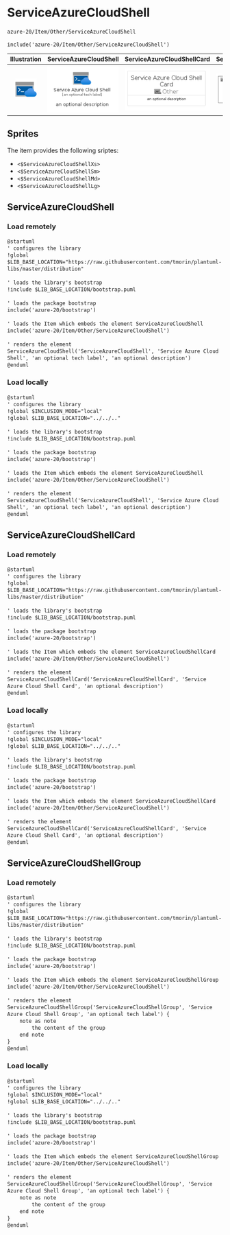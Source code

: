 # ServiceAzureCloudShell


```text
azure-20/Item/Other/ServiceAzureCloudShell
```

```text
include('azure-20/Item/Other/ServiceAzureCloudShell')
```



| Illustration | ServiceAzureCloudShell | ServiceAzureCloudShellCard | ServiceAzureCloudShellGroup |
| :---: | :---: | :---: | :---: |
| ![illustration for Illustration](../../../azure-20/Item/Other/ServiceAzureCloudShell.png) | ![illustration for ServiceAzureCloudShell](../../../azure-20/Item/Other/ServiceAzureCloudShell.Local.png) | ![illustration for ServiceAzureCloudShellCard](../../../azure-20/Item/Other/ServiceAzureCloudShellCard.Local.png) | ![illustration for ServiceAzureCloudShellGroup](../../../azure-20/Item/Other/ServiceAzureCloudShellGroup.Local.png) |



## Sprites
The item provides the following sriptes:

- `<$ServiceAzureCloudShellXs>`
- `<$ServiceAzureCloudShellSm>`
- `<$ServiceAzureCloudShellMd>`
- `<$ServiceAzureCloudShellLg>`





## ServiceAzureCloudShell

### Load remotely
```plantuml
@startuml
' configures the library
!global $LIB_BASE_LOCATION="https://raw.githubusercontent.com/tmorin/plantuml-libs/master/distribution"

' loads the library's bootstrap
!include $LIB_BASE_LOCATION/bootstrap.puml

' loads the package bootstrap
include('azure-20/bootstrap')

' loads the Item which embeds the element ServiceAzureCloudShell
include('azure-20/Item/Other/ServiceAzureCloudShell')

' renders the element
ServiceAzureCloudShell('ServiceAzureCloudShell', 'Service Azure Cloud Shell', 'an optional tech label', 'an optional description')
@enduml
```

### Load locally
```plantuml
@startuml
' configures the library
!global $INCLUSION_MODE="local"
!global $LIB_BASE_LOCATION="../../.."

' loads the library's bootstrap
!include $LIB_BASE_LOCATION/bootstrap.puml

' loads the package bootstrap
include('azure-20/bootstrap')

' loads the Item which embeds the element ServiceAzureCloudShell
include('azure-20/Item/Other/ServiceAzureCloudShell')

' renders the element
ServiceAzureCloudShell('ServiceAzureCloudShell', 'Service Azure Cloud Shell', 'an optional tech label', 'an optional description')
@enduml
```

## ServiceAzureCloudShellCard

### Load remotely
```plantuml
@startuml
' configures the library
!global $LIB_BASE_LOCATION="https://raw.githubusercontent.com/tmorin/plantuml-libs/master/distribution"

' loads the library's bootstrap
!include $LIB_BASE_LOCATION/bootstrap.puml

' loads the package bootstrap
include('azure-20/bootstrap')

' loads the Item which embeds the element ServiceAzureCloudShellCard
include('azure-20/Item/Other/ServiceAzureCloudShell')

' renders the element
ServiceAzureCloudShellCard('ServiceAzureCloudShellCard', 'Service Azure Cloud Shell Card', 'an optional description')
@enduml
```

### Load locally
```plantuml
@startuml
' configures the library
!global $INCLUSION_MODE="local"
!global $LIB_BASE_LOCATION="../../.."

' loads the library's bootstrap
!include $LIB_BASE_LOCATION/bootstrap.puml

' loads the package bootstrap
include('azure-20/bootstrap')

' loads the Item which embeds the element ServiceAzureCloudShellCard
include('azure-20/Item/Other/ServiceAzureCloudShell')

' renders the element
ServiceAzureCloudShellCard('ServiceAzureCloudShellCard', 'Service Azure Cloud Shell Card', 'an optional description')
@enduml
```

## ServiceAzureCloudShellGroup

### Load remotely
```plantuml
@startuml
' configures the library
!global $LIB_BASE_LOCATION="https://raw.githubusercontent.com/tmorin/plantuml-libs/master/distribution"

' loads the library's bootstrap
!include $LIB_BASE_LOCATION/bootstrap.puml

' loads the package bootstrap
include('azure-20/bootstrap')

' loads the Item which embeds the element ServiceAzureCloudShellGroup
include('azure-20/Item/Other/ServiceAzureCloudShell')

' renders the element
ServiceAzureCloudShellGroup('ServiceAzureCloudShellGroup', 'Service Azure Cloud Shell Group', 'an optional tech label') {
    note as note
        the content of the group
    end note
}
@enduml
```

### Load locally
```plantuml
@startuml
' configures the library
!global $INCLUSION_MODE="local"
!global $LIB_BASE_LOCATION="../../.."

' loads the library's bootstrap
!include $LIB_BASE_LOCATION/bootstrap.puml

' loads the package bootstrap
include('azure-20/bootstrap')

' loads the Item which embeds the element ServiceAzureCloudShellGroup
include('azure-20/Item/Other/ServiceAzureCloudShell')

' renders the element
ServiceAzureCloudShellGroup('ServiceAzureCloudShellGroup', 'Service Azure Cloud Shell Group', 'an optional tech label') {
    note as note
        the content of the group
    end note
}
@enduml
```

